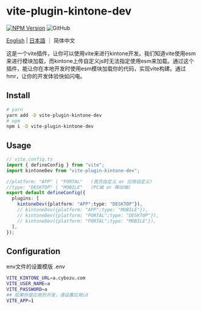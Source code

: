 # vite-plugin-kintone-dev

[![NPM Version](https://img.shields.io/npm/dt/vite-plugin-kintone-dev)](https://www.npmjs.com/package/vite-plugin-kintone-dev)
![GitHub](https://img.shields.io/github/license/GuSanle/vite-plugin-kintone-dev)

[English](https://github.com/GuSanle/vite-plugin-kintone-dev/blob/main/README.md) | [日本語](https://github.com/GuSanle/vite-plugin-kintone-dev/blob/main/README.ja.md) ｜ 简体中文


这是一个vite插件，让你可以使用vite来进行kintone开发。我们知道vite使用esm来进行模块加载，而kintone上传自定义js时无法指定使用esm来加载。通过这个插件，能让你在本地开发时使用esm模块加载你的代码，实现vite构建。通过hmr，让你的开发体验快如闪电。

## Install

```sh
# yarn
yarn add -D vite-plugin-kintone-dev
# npm
npm i -D vite-plugin-kintone-dev
```

## Usage

```ts
// vite.config.ts
import { defineConfig } from "vite";
import kintoneDev from "vite-plugin-kintone-dev";

//platform: "APP" | "PORTAL"   (首页自定义 or 应用自定义)
//type: "DESKTOP" | "MOBILE"   (PC端 or 移动端)
export default defineConfig({
  plugins: [
    kintoneDev({platform: "APP";type: "DESKTOP"}),
    // kintoneDev({platform: "APP";type: "MOBILE"}),
    // kintoneDev({platform: "PORTAL";type: "DESKTOP"}),
    // kintoneDev({platform: "PORTAL";type: "MOBILE"}),
  ],
});
```

## Configuration
env文件的设置模版
.env
```sh
VITE_KINTONE_URL=a.cybozu.com
VITE_USER_NAME=a
VITE_PASSWORD=a
## 如果你是应用的开发，请设置应用id
VITE_APP=1
```






